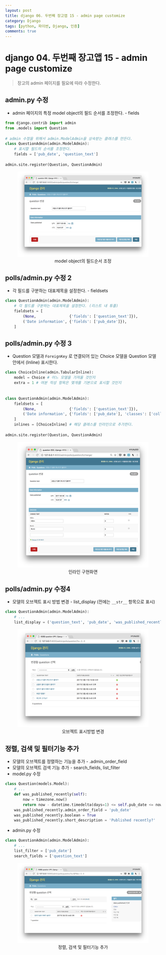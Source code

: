 ```yaml
---
layout: post
title: django 06. 두번째 장고앱 15 - admin page customize
category: Django
tags: [python, 파이썬, Django, 인증]
comments: true
---
```

# django 04. 두번째 장고앱 15 - admin page customize
> 장고의 admin 페이지를 필요에 따라 수정한다.

## admin.py 수정
- admin 페이지의 특정 model object의 필드 순서를 조정한다. - fields

```python
from django.contrib import admin
from .models import Question

# admin 수정을 위해서 admin.ModelAdmin을 상속받는 클래스를 만든다.
class QuestionAdmin(admin.ModelAdmin):
    # 표시할 필드의 순서를 조정한다.
    fields = ['pub_date', 'question_text']

admin.site.register(Question, QuestionAdmin)
```

<center>
 <figure>
 <img src="/assets/post-img/django/admin1.png" alt="views">
 <figcaption>model object의 필드순서 조정</figcaption>
 </figure>
 </center>


## polls/admin.py 수정 2
- 각 필드를 구분하는 대표제목을 설정한다. - fieldsets

```python
class QuestionAdmin(admin.ModelAdmin):
    # 각 필드를 구분하는 대표제목을 설정한다. (리스트 내 튜플)
    fieldsets = [
        (None,               {'fields': ['question_text']}),
        ('Date information', {'fields': ['pub_date']}),
    ]
```


## polls/admin.py 수정 3
- Question 모델과 `ForeignKey` 로 연결되어 있는 Choice 모델을 Question 모델 안에서 (Inline) 표시한다.

```python
class ChoiceInline(admin.TabularInline):
    model = Choice # 어느 모델을 가져올 것인지
    extra = 1 # 여분 작성 항목은 몇개를 기본으로 표시할 것인지


class QuestionAdmin(admin.ModelAdmin):
    fieldsets = [
        (None,               {'fields': ['question_text']}),
        ('Date information', {'fields': ['pub_date'], 'classes': ['collapse']}),
    ]
    inlines = [ChoiceInline] # 해당 클래스를 인라인으로 추가한다.

admin.site.register(Question, QuestionAdmin)
```

<center>
<figure>
<img src="/assets/post-img/django/admin2.png" alt="views">
<figcaption>인라인 구현화면</figcaption>
</figure>
</center>


## polls/admin.py 수정4
- 모델의 오브젝트 표시 방법 변경 - list_display (전에는 `__str__` 항목으로 표시)

```python
class QuestionAdmin(admin.ModelAdmin):
    # ...
    list_display = ('question_text', 'pub_date', 'was_published_recently')
```

<center>
<figure>
<img src="/assets/post-img/django/admin3.png" alt="views">
<figcaption>오브젝트 표시방법 변경</figcaption>
</figure>
</center>


## 정렬, 검색 및 필터기능 추가
- 모델의 오브젝트를 정렬하는 기능을 추가 - .admin_order_field
- 모델의 오브젝트 검색 기능 추가 - search_fields, list_filter
- model.py 수정

```python
class Question(models.Model):
    # ...
    def was_published_recently(self):
        now = timezone.now()
        return now - datetime.timedelta(days=1) <= self.pub_date <= now
    was_published_recently.admin_order_field = 'pub_date'
    was_published_recently.boolean = True
    was_published_recently.short_description = 'Published recently?'
```

- admin.py 수정

```python
class QuestionAdmin(admin.ModelAdmin):
    # ...
    list_filter = ['pub_date']
    search_fields = ['question_text']
```

<center>
 <figure>
 <img src="/assets/post-img/django/admin4.png" alt="views">
 <figcaption>정렬, 검색 및 필터기능 추가</figcaption>
 </figure>
 </center>
